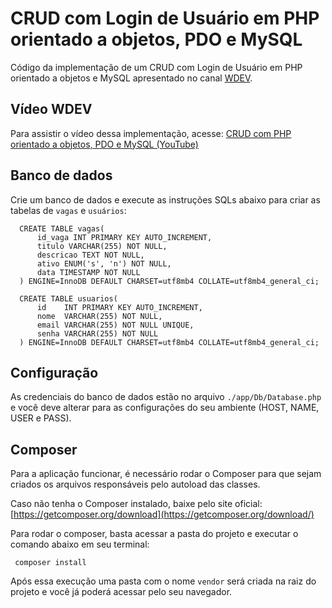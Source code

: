 # CRUD com Login de Usuário em PHP orientado a objetos, PDO e MySQL
Código da implementação de um CRUD com Login de Usuário em PHP orientado a objetos e MySQL apresentado no canal [WDEV](http://wstore.io/wdev).

## Vídeo WDEV
Para assistir o vídeo dessa implementação, acesse: [CRUD com PHP orientado a objetos, PDO e MySQL (YouTube)](https://www.youtube.com/watch?v=uG64BgrlX7o)

## Banco de dados
Crie um banco de dados e execute as instruções SQLs abaixo para criar as tabelas de `vagas` e `usuários`:
```
  CREATE TABLE vagas(
      id_vaga INT PRIMARY KEY AUTO_INCREMENT,
      titulo VARCHAR(255) NOT NULL,
      descricao TEXT NOT NULL,
      ativo ENUM('s', 'n') NOT NULL,
      data TIMESTAMP NOT NULL    
  ) ENGINE=InnoDB DEFAULT CHARSET=utf8mb4 COLLATE=utf8mb4_general_ci;
  
  CREATE TABLE usuarios(
      id    INT PRIMARY KEY AUTO_INCREMENT,
      nome  VARCHAR(255) NOT NULL,
      email VARCHAR(255) NOT NULL UNIQUE,
      senha VARCHAR(255) NOT NULL
  ) ENGINE=InnoDB DEFAULT CHARSET=utf8mb4 COLLATE=utf8mb4_general_ci;

```

## Configuração
As credenciais do banco de dados estão no arquivo `./app/Db/Database.php` e você deve alterar para as configurações do seu ambiente (HOST, NAME, USER e PASS).

## Composer
Para a aplicação funcionar, é necessário rodar o Composer para que sejam criados os arquivos responsáveis pelo autoload das classes.

Caso não tenha o Composer instalado, baixe pelo site oficial: [https://getcomposer.org/download](https://getcomposer.org/download/)

Para rodar o composer, basta acessar a pasta do projeto e executar o comando abaixo em seu terminal:
```shell
 composer install
```

Após essa execução uma pasta com o nome `vendor` será criada na raiz do projeto e você já poderá acessar pelo seu navegador.
